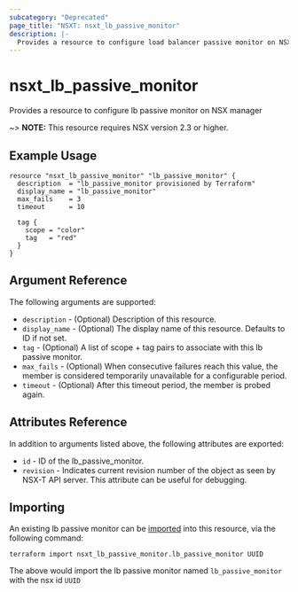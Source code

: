 ```yaml
---
subcategory: "Deprecated"
page_title: "NSXT: nsxt_lb_passive_monitor"
description: |-
  Provides a resource to configure load balancer passive monitor on NSX manager
---
```


# nsxt_lb_passive_monitor

Provides a resource to configure lb passive monitor on NSX manager

~> **NOTE:** This resource requires NSX version 2.3 or higher.

## Example Usage

```hcl
resource "nsxt_lb_passive_monitor" "lb_passive_monitor" {
  description  = "lb_passive_monitor provisioned by Terraform"
  display_name = "lb_passive_monitor"
  max_fails    = 3
  timeout      = 10

  tag {
    scope = "color"
    tag   = "red"
  }
}
```

## Argument Reference

The following arguments are supported:

* `description` - (Optional) Description of this resource.
* `display_name` - (Optional) The display name of this resource. Defaults to ID if not set.
* `tag` - (Optional) A list of scope + tag pairs to associate with this lb passive monitor.
* `max_fails` - (Optional) When consecutive failures reach this value, the member is considered temporarily unavailable for a configurable period.
* `timeout` - (Optional) After this timeout period, the member is probed again.

## Attributes Reference

In addition to arguments listed above, the following attributes are exported:

* `id` - ID of the lb_passive_monitor.
* `revision` - Indicates current revision number of the object as seen by NSX-T API server. This attribute can be useful for debugging.

## Importing

An existing lb passive monitor can be [imported][docs-import] into this resource, via the following command:

[docs-import]: https://developer.hashicorp.com/terraform/cli/import

```shell
terraform import nsxt_lb_passive_monitor.lb_passive_monitor UUID
```

The above would import the lb passive monitor named `lb_passive_monitor` with the nsx id `UUID`
